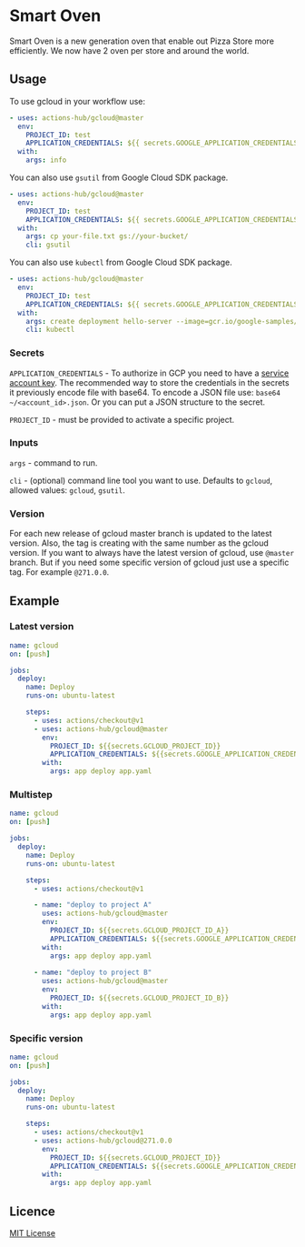 # Smart Oven

Smart Oven is a new generation oven that enable out Pizza Store more efficiently.
We now have 2 oven per store and around the world.



## Usage

To use gcloud in your workflow use:

```yaml
- uses: actions-hub/gcloud@master
  env:
    PROJECT_ID: test
    APPLICATION_CREDENTIALS: ${{ secrets.GOOGLE_APPLICATION_CREDENTIALS }}
  with:
    args: info
```

You can also use `gsutil` from Google Cloud SDK package.

```yaml
- uses: actions-hub/gcloud@master
  env:
    PROJECT_ID: test
    APPLICATION_CREDENTIALS: ${{ secrets.GOOGLE_APPLICATION_CREDENTIALS }}
  with:
    args: cp your-file.txt gs://your-bucket/
    cli: gsutil
```

You can also use `kubectl` from Google Cloud SDK package.

```yaml
- uses: actions-hub/gcloud@master
  env:
    PROJECT_ID: test
    APPLICATION_CREDENTIALS: ${{ secrets.GOOGLE_APPLICATION_CREDENTIALS }}
  with:
    args: create deployment hello-server --image=gcr.io/google-samples/hello-app:1.0
    cli: kubectl
```

### Secrets

`APPLICATION_CREDENTIALS` - To authorize in GCP you need to have a [service account key](https://console.cloud.google.com/apis/credentials/serviceaccountkey). 
The recommended way to store the credentials in the secrets it previously encode file with base64. To encode a JSON file use: `base64 ~/<account_id>.json`. Or you can put a JSON structure to the secret.

`PROJECT_ID` - must be provided to activate a specific project.

### Inputs

`args` - command to run.

`cli` - (optional) command line tool you want to use. Defaults to `gcloud`, allowed values: `gcloud`, `gsutil`.

### Version
For each new release of gcloud master branch is updated to the latest version. Also, the tag is creating with the same number as the gcloud version. If you want to always have the latest version of gcloud, use `@master` branch. 
But if you need some specific version of gcloud just use a specific tag. For example `@271.0.0`.

## Example
### Latest version
```yaml
name: gcloud
on: [push]

jobs:
  deploy:
    name: Deploy
    runs-on: ubuntu-latest

    steps:
      - uses: actions/checkout@v1
      - uses: actions-hub/gcloud@master
        env:
          PROJECT_ID: ${{secrets.GCLOUD_PROJECT_ID}}
          APPLICATION_CREDENTIALS: ${{secrets.GOOGLE_APPLICATION_CREDENTIALS}}
        with:
          args: app deploy app.yaml
```

### Multistep
```yaml
name: gcloud
on: [push]

jobs:
  deploy:
    name: Deploy
    runs-on: ubuntu-latest

    steps:
      - uses: actions/checkout@v1

      - name: "deploy to project A"  
        uses: actions-hub/gcloud@master
        env:
          PROJECT_ID: ${{secrets.GCLOUD_PROJECT_ID_A}}
          APPLICATION_CREDENTIALS: ${{secrets.GOOGLE_APPLICATION_CREDENTIALS}}
        with:
          args: app deploy app.yaml
      
      - name: "deploy to project B"  
        uses: actions-hub/gcloud@master
        env:
          PROJECT_ID: ${{secrets.GCLOUD_PROJECT_ID_B}}
        with:
          args: app deploy app.yaml
```

### Specific version
```yaml
name: gcloud
on: [push]

jobs:
  deploy:
    name: Deploy
    runs-on: ubuntu-latest

    steps:
      - uses: actions/checkout@v1
      - uses: actions-hub/gcloud@271.0.0
        env:
          PROJECT_ID: ${{secrets.GCLOUD_PROJECT_ID}}
          APPLICATION_CREDENTIALS: ${{secrets.GOOGLE_APPLICATION_CREDENTIALS}}
        with:
          args: app deploy app.yaml
```

## Licence

[MIT License](https://github.com/actions-hub/gcloud/blob/master/LICENSE)
